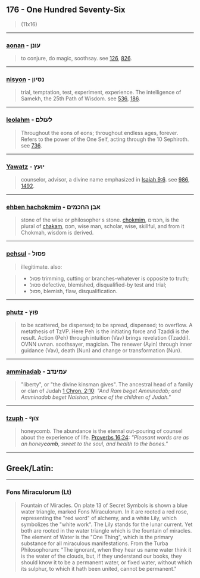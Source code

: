 ## 176 - One Hundred Seventy-Six
> (11x16)

---

### [aonan](/keys/OVNN) - עונן
> to conjure, do magic, soothsay. see [126](126), [826](826).

---

### [nisyon](/keys/NSIVN) - נסיון
> trial, temptation, test, experiment, experience. The intelligence of Samekh, the 25th Path of Wisdom. see [536](536), [186](186).

---

### [leolahm](/keys/LOVLM) - לעולם
> Throughout the eons of eons; throughout endless ages, forever. Refers to the power of the One Self, acting through the 10 Sephiroth. see [736](736).

---

### [Yawatz](/keys/IVOTz) - יועץ
> counselor, advisor, a divine name emphasized in [Isaiah 9:6](http://biblehub.com/isaiah/9-6.htm). see [986](986), [1492](1492).

---

### [ehben hachokmim](/keys/ABN.HChKMIM) - אבן החכמים
> stone of the wise or philosopher s stone. [chokmim](/keys/ChKMIM), חכמים, is the plural of [chakam](/keys/ChKM), חכם, wise man, scholar, wise, skillful, and from it Chokmah, wisdom is derived.

---

### [pehsul](/keys/PSVL) - פסול
> illegitimate. also:

> - פסול trimming, cutting or branches-whatever is opposite to truth;
> - פסול defective, blemished, disqualified-by test and trial;
> - פסול, blemish, flaw, disqualification.

---

### [phutz](/keys/PVTz) - פוץ
> to be scattered, be dispersed; to be spread, dispensed; to overflow. A metathesis of TzVP. Here Peh is the initiating force and Tzaddi is the result. Action (Peh) through intuition (Vav) brings revelation (Tzaddi). OVNN uvnan. soothsayer, magician. The renewer (Ayin) through inner guidance (Vav), death (Nun) and change or transformation (Nun).

---

### [amminadab](/keys/OMINDB) - עמינדב
> "liberty", or "the divine kinsman gives". The ancestral head of a family or clan of Judah [1 Chron. 2:10](http://biblehub.com/1_chronicles/2-10.htm): *"And Ram beget Amminadab; and Amminadab beget Naishon, prince of the children of Judah."*

---

### [tzuph](/keys/TzVP) - צוף
> honeycomb. The abundance is the eternal out-pouring of counsel about the experience of life. [Proverbs 16:24](http://biblehub.com/proverbs/16-24.htm): *"Pleasant words are as an honey**comb**, sweet to the soul, and health to the bones."*

---

## Greek/Latin:

---

### Fons Miraculorum (Lt)
> Fountain of Miracles. On plate 13 of Secret Symbols is shown a blue water triangle, marked Fons Miraculorum. In it are rooted a red rose, representing the "red word" of alchemy, and a white Lily, which symbolizes the "white work". The Lily stands for the lunar current. Yet both are rooted in the water triangle which is the fountain of miracles. The element of Water is the "One Thing", which is the primary substance for all miraculous manifestations. From the Turba Philosophorum: "The ignorant, when they hear us name water think it is the water of the clouds, but, if they understand our books, they should know it to be a permanent water, or fixed water, without which its sulphur, to which it hath been united, cannot be permanent."
